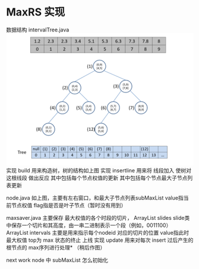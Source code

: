 # MaxRS 实现

数据结构
intervalTree.java
  ![image](https://github.com/doudou0o/MaxRS/blob/master/info/Tree.png)
  实现 build 用来构造树，树的结构如上图
  实现 insertline 用来将 线段加入 使树对这根线段 做出反应
      其中包括每个节点权值的更新
      其中包括每个节点最大子节点列表更新

node.java
  如上图，主要有左右窗口，和最大子节点列表subMaxList
  value指当前节点权值
  flag指是否是叶子节点（暂时没有用到）
  
maxsaver.java
  主要保存 最大权值的各个时段的切片， ArrayList<slide> slides
  slide类 中保存一个切片和其高度，由一串二进制表示一个段（例如，0011100）
  ArrayList<Integer> intervals 主要是用来指示每个nodeid 对应的切片的位置
  value指此时最大权值
  top为 max 状态的终止 上线
  实现 update 用来对每次 insert 过后产生的根节点的 max序列进行处理*
  （稍后作图）



next work
  node 中 subMaxList 怎么初始化
